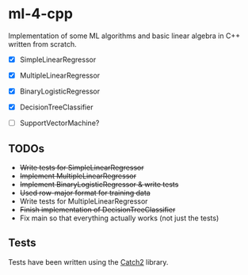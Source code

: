 # ml-4-cpp
Implementation of some ML algorithms and basic linear algebra in C++ written from scratch.

-[x] SimpleLinearRegressor

-[x] MultipleLinearRegressor

-[x] BinaryLogisticRegressor

-[x] DecisionTreeClassifier

-[ ] SupportVectorMachine?


## TODOs
- ~~Write tests for SimpleLinearRegressor~~
- ~~Implement MultipleLinearRegressor~~ 
- ~~Implement BinaryLogisticRegressor & write tests~~
- ~~Used row-major format for training data~~
- Write tests for MultipleLinearRegressor
- ~~Finish implementation of DecisionTreeClassifier~~
- Fix main so that everything actually works (not just the tests)


## Tests
Tests have been written using the [Catch2](https://github.com/catchorg/Catch2) library.
